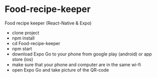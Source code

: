 # Food-recipe-keeper
Food recipe keeper (React-Native &amp; Expo)

* clone project
* npm install
* cd Food-recipe-keeper
* npm start
* download Expo Go to your phone from google play (android) or app store (ios)
* make sure that your phone and computer are in the same wi-fi
* open Expo Go and take picture of the QR-code
